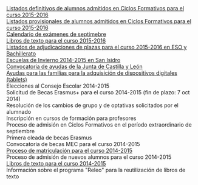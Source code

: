 <div class="accordion-group">
  <div class="accordion-heading active">
    <a class="accordion-toggle collapsed" 
       id="link-admision-fp-2015" 
       href="https://drive.google.com/uc?export=download&id=0B4jaZeMGL7HsX2V4czVwbFpXMjg">
          <em class="fa fa-plus icon-fixed-width"></em>
          <div class="texto-actualidad">
            Listados definitivos de alumnos admitidos en Ciclos Formativos para el curso 2015-2016
          </div>
    </a>
  </div>
</div>


<div class="accordion-group">
  <div class="accordion-heading active">
    <a class="accordion-toggle collapsed" 
       id="link-admision-fp-2015" 
       href="https://drive.google.com/uc?export=download&id=0B4jaZeMGL7HsNnpVQ0VTVWE4VTQ">
          <em class="fa fa-plus icon-fixed-width"></em>
          <div class="texto-actualidad">
            Listados provisionales de alumnos admitidos en Ciclos Formativos para el curso 2015-2016
          </div>
    </a>
  </div>
</div>

<div class="accordion-group">
  <div class="accordion-heading active">
    <a class="accordion-toggle collapsed" 
       id="link-examenes-septiembre-2015" 
       href="https://drive.google.com/open?id=0B4jaZeMGL7HsfldSaXc3SG0tZEtXb1BwNGJvVlVmSGFXRGhFN1diSEkzejJILTBFdDI0clE">
          <em class="fa fa-plus icon-fixed-width"></em>
          <div class="texto-actualidad">
            Calendario de exámenes de septimebre
          </div>
    </a>
  </div>
</div>


<div class="accordion-group">
  <div class="accordion-heading active">
    <a class="accordion-toggle collapsed" 
       id="link-libros-textos-2016" 
       href="https://drive.google.com/folderview?id=0B4jaZeMGL7HsfmNEUFpScHlEc0pmekxHV3RONGNmaEhJUWpxVUhpWjNUcDlPWW5ERFEwNlU&usp=sharing">
          <em class="fa fa-plus icon-fixed-width"></em>
          <div class="texto-actualidad">
            Libros de texto para el curso 2015-2016
          </div>
    </a>
  </div>
</div>


<div class="accordion-group">
  <div class="accordion-heading active">
    <a class="accordion-toggle collapsed" 
       id="link-adjudicaciones-2015" 
       href="http://www.googledrive.com/host/0B4jaZeMGL7HsY1JvNkhnX2tzUF8zdm03VzNIcmlBOEF1dGhN">
          <em class="fa fa-plus icon-fixed-width"></em>
          <div class="texto-actualidad">
            Listados de adjudicaciones de plazas para el curso 2015-2016 en ESO y Bachillerato
          </div>
    </a>
  </div>
</div>

<div class="accordion-group">
  <div class="accordion-heading active">
    <a class="accordion-toggle collapsed" 
       id="link-escuelas-invierno" 
       href="http://goo.gl/8GlXHy">
          <em class="fa fa-plus icon-fixed-width"></em>
          <div class="texto-actualidad">
            Escuelas de Invierno 2014-2015 en San Isidro
          </div>
    </a>
  </div>
</div>


<div class="accordion-group">
  <div class="accordion-heading active">
    <a class="accordion-toggle collapsed" 
       id="link-convocatoria-ayudas-2015" 
       href="https://drive.google.com/folderview?id=0B4jaZeMGL7HsRWdvc2dHSTJwS0k&usp=sharing">
          <em class="fa fa-plus icon-fixed-width"></em>
          <div class="texto-actualidad">
            Convocatoria de ayudas de la Junta de Castilla y León
          </div>
    </a>
  </div>
</div>


<div class="accordion-group">
  <div class="accordion-heading active">
    <a class="accordion-toggle collapsed" id="link-ayuydasTablets2014" href="http://www.educa.jcyl.es/es/becas-alumnado/ayudas-adquisicion-dispositivos-digitales-tablets-2014-2015">
      <em class="fa fa-plus icon-fixed-width"></em>
      <div class="texto-actualidad">
      Ayudas para las familias para la adquisición de dispositivos digitales (tablets)
      </div>
    </a>
  </div>
</div>

<div class="accordion-group">
  <div class="accordion-heading active">
    <a class="accordion-toggle collapsed" id="link-eleccionesConsejoEscolar-2014" data-toggle="modal" data-target="#ventanaModal">
      <em class="fa fa-plus icon-fixed-width"></em>
      <div class="texto-actualidad">
      Elecciones al Consejo Escolar 2014-2015
      </div>
    </a>
  </div>
</div>

<script>
$(document).ready(function(){
  $("#link-eleccionesConsejoEscolar-2014").click(function(){
    $("#mi-ventana-modal #myModalLabel").html("Elecciones al Consejo Escolar 2014-2015");    
    $("#mi-ventana-modal .modal-body").load("/paginas/modals/index.html #eleccionesConsejoEscolar-2014");
  });
});
</script>         


<div class="accordion-group">
  <div class="accordion-heading active">
    <a class="accordion-toggle collapsed" id="link-erasmusSolicitud-2014" data-toggle="modal" data-target="#ventanaModal">
      <em class="fa fa-plus icon-fixed-width"></em>
      <div class="texto-actualidad">
      Solicitud de Becas Erasmus+ para el curso 2014-2015 (fin de plazo: 7 oct 2014)
      </div>
    </a>
  </div>
</div>       

<script>
$(document).ready(function(){
  $("#link-erasmusSolicitud-2014").click(function(){
    $("#mi-ventana-modal #myModalLabel").html("Solicitud de Becas Erasmus+ para el curso 2014-2015");    
    $("#mi-ventana-modal .modal-body").load("/paginas/modals/index.html #erasmusSolicitud-2014");
  });
});
</script>         

<div class="accordion-group">
  <div class="accordion-heading active">
    <a class="accordion-toggle collapsed" id="link-resolucionCambiosGrupos-2014" data-toggle="modal" data-target="#ventanaModal">
      <em class="fa fa-plus icon-fixed-width"></em>
      <div class="texto-actualidad">
      Resolución de los cambios de grupo y de optativas solicitados por el alumnado
      </div>
    </a>
  </div>
</div>               

<script>
$(document).ready(function(){
  $("#link-resolucionCambiosGrupos-2014").click(function(){
    $("#mi-ventana-modal #myModalLabel").html("Resolución de los cambios de grupo y de optativas solicitados por el alumnado");    
    $("#mi-ventana-modal .modal-body").load("/paginas/modals/index.html #resolucionCambiosGrupos-2014");

  });
});
</script>         

<div class="accordion-group">
  <div class="accordion-heading active">
    <a class="accordion-toggle collapsed" id="link-inscripcionCursos-2014" data-toggle="modal" data-target="#ventanaModal">
      <em class="fa fa-plus icon-fixed-width"></em>
      <div class="texto-actualidad">
      Inscripción en cursos de formación para profesores
      </div>
    </a>
  </div>
</div> 


<script>
$(document).ready(function(){
  $("#link-inscripcionCursos-2014").click(function(){
    $("#mi-ventana-modal #myModalLabel").html("Inscripción en cursos de formación para profesores");
    $("#mi-ventana-modal .modal-body").load("/paginas/modals/index.html #inscripcionCursos-2014");
  });
});
</script>  

<div class="accordion-group">
  <div class="accordion-heading active">
    <a class="accordion-toggle collapsed" id="link-admisionFP-2014" data-toggle="modal" data-target="#ventanaModal">
      <em class="fa fa-plus icon-fixed-width"></em>
      <div class="texto-actualidad">
      Proceso de admisión en Ciclos Formativos en el período extraordinario de septiembre
      </div>
    </a>
  </div>
</div> 

<script>
$(document).ready(function(){
  $("#link-admisionFP-2014").click(function(){
    $("#mi-ventana-modal #myModalLabel").html("Proceso de admisión en septiembre para FP");
    $("#mi-ventana-modal .modal-body").load("/paginas/modals/index.html #admisionFP-2014");
  });
});
</script>  


<div class="accordion-group">
  <div class="accordion-heading active">
    <a class="accordion-toggle collapsed" id="link-eramusPrimeraOleada-2014" data-toggle="modal" data-target="#ventanaModal">
      <em class="fa fa-plus icon-fixed-width"></em>
      <div class="texto-actualidad">
      Primera oleada de becas Erasmus
      </div>
    </a>
  </div>
</div>      

<script>
$(document).ready(function(){
  $("#link-eramusPrimeraOleada-2014").click(function(){
    $("#mi-ventana-modal #myModalLabel").html("Primera oleada de becas Erasmus");
    $("#mi-ventana-modal .modal-body").load("/paginas/modals/index.html #eramusPrimeraOleada-2014");
  });
});
</script>        



<div class="accordion-group">
  <div class="accordion-heading active">
    <a class="accordion-toggle collapsed" id="link-becasmec-2014" data-toggle="modal" data-target="#ventanaModal">
      <em class="fa fa-plus icon-fixed-width"></em>
      <div class="texto-actualidad">
      Convocatoria de becas MEC para el curso 2014-2015
      </div>
    </a>
  </div>
</div>    

<script>
$(document).ready(function(){
  $("#link-becasmec-2014").click(function(){
    $("#mi-ventana-modal #myModalLabel").html("Convocatoria de becas MEC para el curso 2014-2015");
    $("#mi-ventana-modal .modal-body").load("/paginas/modals/index.html #becasmec-2014");
  });
});
</script>        

<div class="accordion-group">
  <div class="accordion-heading active">
    <a class="accordion-toggle collapsed" href="/paginas/general/matricula20142015/">
      <em class="fa fa-plus icon-fixed-width"></em>
      <div class="texto-actualidad">
      Proceso de matrículación para el curso 2014-2015
      </div>
    </a>
  </div>
</div>        

<div class="accordion-group">
  <div class="accordion-heading active">
    <a class="accordion-toggle collapsed" id="link-admision-2014" data-toggle="modal" data-target="#ventanaModal">
      <em class="fa fa-plus icon-fixed-width"></em>
      <div class="texto-actualidad">
      Proceso de admisión de nuevos alumnos para el curso 2014-2015
      </div>
    </a>
  </div>
</div>    

<script>
$(document).ready(function(){
  $("#link-admision-2014").click(function(){
    $("#mi-ventana-modal #myModalLabel").html("Admisión de nuevos alumnos para el curso 2014-2015");
    $("#mi-ventana-modal .modal-body").load("/paginas/modals/index.html #admision-2014");
  });
});
</script>

<div class="accordion-group">
  <div class="accordion-heading active">
    <a class="accordion-toggle collapsed" href="/paginas/general/librosDeTexto20142015/">
      <em class="fa fa-plus icon-fixed-width"></em>
      <div class="texto-actualidad">
      Libros de texto para el curso 2014-2015
      </div>
    </a>
  </div>
</div>    

<div class="accordion-group">
  <div class="accordion-heading active">
    <a class="accordion-toggle collapsed" id="link-releo-2014" data-toggle="modal" data-target="#ventanaModal">
      <em class="fa fa-plus icon-fixed-width"></em>
      <div class="texto-actualidad">
      Información sobre el programa "Releo" para la reutilización de libros de texto
      </div>
    </a>
  </div>
</div>     

<script>
$(document).ready(function(){
  $("#link-releo-2014").click(function(){
    $("#mi-ventana-modal #myModalLabel").html("Programa Releo");
    $("#mi-ventana-modal .modal-body").load("/paginas/modals/index.html #releo-2014");
  });
});
</script>



